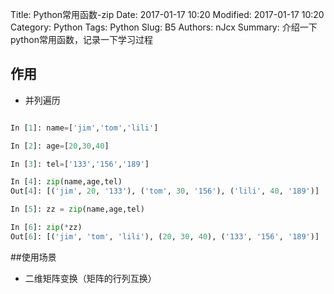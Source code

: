 Title: Python常用函数-zip
Date: 2017-01-17 10:20
Modified: 2017-01-17 10:20
Category: Python
Tags: Python
Slug: B5
Authors: nJcx
Summary: 介绍一下python常用函数，记录一下学习过程
## 作用
- 并列遍历

```python

In [1]: name=['jim','tom','lili']

In [2]: age=[20,30,40]

In [3]: tel=['133','156','189']

In [4]: zip(name,age,tel)
Out[4]: [('jim', 20, '133'), ('tom', 30, '156'), ('lili', 40, '189')]

In [5]: zz = zip(name,age,tel)

In [6]: zip(*zz)
Out[6]: [('jim', 'tom', 'lili'), (20, 30, 40), ('133', '156', '189')]


```
##使用场景
- 二维矩阵变换（矩阵的行列互换）
